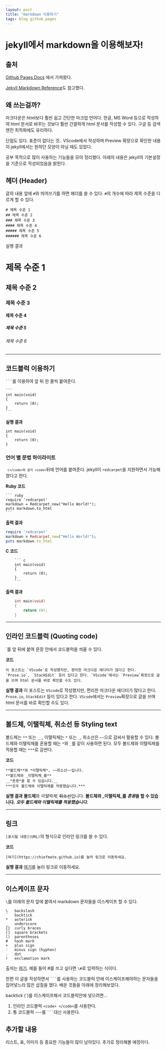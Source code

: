 ```yaml
---
layout: post
title: "markdown 이용하기"
tags: blog github_pages
---
```


# jekyll에서 markdown을 이용해보자!

## 출처

[Github Pages Docs](https://docs.github.com/en/get-started/writing-on-github/getting-started-with-writing-and-formatting-on-github/basic-writing-and-formatting-syntax)
에서 가져왔다.

[Jekyll Markdown Reference](https://www.markdownguide.org/tools/jekyll/)도 참고했다.

## 왜 쓰는걸까?

마크다운은 html보다 훨씬 쉽고 간단한 마크업 언어다.
한글, MS Word 등으로 작성하여 html 문서로 바꾸는 것보다 훨씬 간결하게 html 문서를 작성할 수 있다.
구글 등 검색엔진 최적화에도 유리하다.

단점도 있다. 표준이 없다는 것.. VScode에서 작성하며 Preview 확장으로 확인한 내용이 jekyll에서는 원하던 모양이 아닐 때도 있었다.

공부 목적으로 많이 사용하는 기능들을 모아 정리했다.
아래의 내용은 jekyll의 기본설정을 기준으로 작성되었음을 밝힌다.

## 헤더 (Header)

글의 내용 앞에 `#`와 띄어쓰기를 하면 헤더를 쓸 수 있다.
`#`의 개수에 따라 제목 수준을 다르게 할 수 있다.

~~~
# 제목 수준 1
## 제목 수준 2
### 제목 수준 3
#### 제목 수준 4
##### 제목 수준 5
###### 제목 수준 6
~~~
실행 결과
# 제목 수준 1
## 제목 수준 2
### 제목 수준 3
#### 제목 수준 4
##### 제목 수준 5
###### 제목 수준 6


---

## 코드블럭 이용하기

<code>```</code>를 이용하여 앞 뒤 한 줄씩 붙여준다.

~~~
```
int	main(void)
{
	return (0);
}
``` 
~~~
**실행 결과**
```
int	main(void)
{
	return (0);
}
``` 

### 언어 별 문법 하이라이트
<code>``` c</code>와 같이 <code>```</code>뒤에 언어를 붙여준다. jekyll이 `redcarpet`을 지원하면서 가능해졌다고 한다.

**Ruby 코드**
~~~
``` ruby
require 'redcarpet'
markdown = Redcarpet.new("Hello World!");
puts markdown.to_html
```
~~~
**출력 결과**
``` ruby
require 'redcarpet'
markdown = Redcarpet.new("Hello World!");
puts markdown.to_html
```

**C 코드**
```
	``` c
	int	main(void)
	{
		return (0);
	}
	```
```
**출력 결과**
```c
	int	main(void)
	{
		return (0);
	}
```

---

## 인라인 코드블럭 (Quoting code)

\`를 앞 뒤에 붙여 문장 안에서 코드블럭을 씌울 수 있다.

**코드**
~~~
이 포스트는 `VScode`로 작성했지만, 편리한 마크다운 에디터가 많다고 한다. `Prose.io`, `StackEdit` 등이 있다고 한다. `VScode`에서는 `Preview`확장으로 글을 쓰며 html 문서를 바로 확인할 수도 있다.
~~~
**실행 결과**
이 포스트는 `VScode`로 작성했지만, 편리한 마크다운 에디터가 많다고 한다. `Prose.io`, `StackEdit` 등이 있다고 한다. `VScode`에서는 `Preview`확장으로 글을 쓰며 html 문서를 바로 확인할 수도 있다.

---

## 볼드체, 이탤릭체, 취소선 등 Styling text

볼드체는 `**` 또는 `__`, 이탤릭체는 `*` 또는 `_`, 취소선은 `~~`으로 감싸서 활용할 수 있다.
볼드체와 이탤릭체를 혼용할 때는 `*`와 `_`를 같이 사용하면 된다.
모두 볼드체와 이탤릭체를 적용할 때는 `***`로 감싼다.

**코드**
~~~
**볼드체**와 *이탤릭체*, ~~취소선~~입니다.
**볼드체와 _이탤릭체_를**
__*혼용*을 할 수 있습니다.__
***모두 볼드체와 이탤릭체를 적용했습니다.***
~~~

**실행 결과**
**볼드체**와 *이탤릭체*, ~~취소선~~입니다.
**볼드체와 _이탤릭체_를**
__*혼용*을 할 수 있습니다.__
***모두 볼드체와 이탤릭체를 적용했습니다.***

---

## 링크

`[표시될 내용](URL)`의 형식으로 인라인 링크를 쓸 수 있다.

**코드**
~~~
[여기](https://chiefmate.github.io)를 눌러 링크로 이동하세요.
~~~
**실행 결과**
[여기](https://chiefmate.github.io)를 눌러 링크로 이동하세요.

---

## 이스케이프 문자

`\`를 아래의 문자 앞에 붙여서 markdown 문자들을 이스케이프 할 수 있다.
~~~
\   backslash
`   backtick
*   asterisk
_   underscore
{}  curly braces
[]  square brackets
()  parentheses
#   hash mark
+   plus sign
-   minus sign (hyphen)
.   dot
!   exclamation mark
~~~
출처는 [여기](https://daringfireball.net/projects/markdown/syntax#backslash).
예를 들어 \#를 쓰고 싶다면 `\#`로 입력하는 식이다.

한편 이 글을 작성하면서 <code>```</code>를 사용하는 코드블럭 안에 이스케이프해야하는 문자들을 집어넣느라 많은 삽질을 했다.
배운 것들을 아래에 정리해보았다.

backtick (`)를 이스케이프해서 코드블럭안에 넣으려면...
1. 인라인 코드블럭
`<code> </code>`를 사용한다.
2. 통 코드블럭
`~~~`를 <code>```</code>대신 사용한다.

## 추가할 내용

리스트, 표, 이미지 등 중요한 기능들이 많이 남아있다. 추가로 정리해볼 예정이다.
